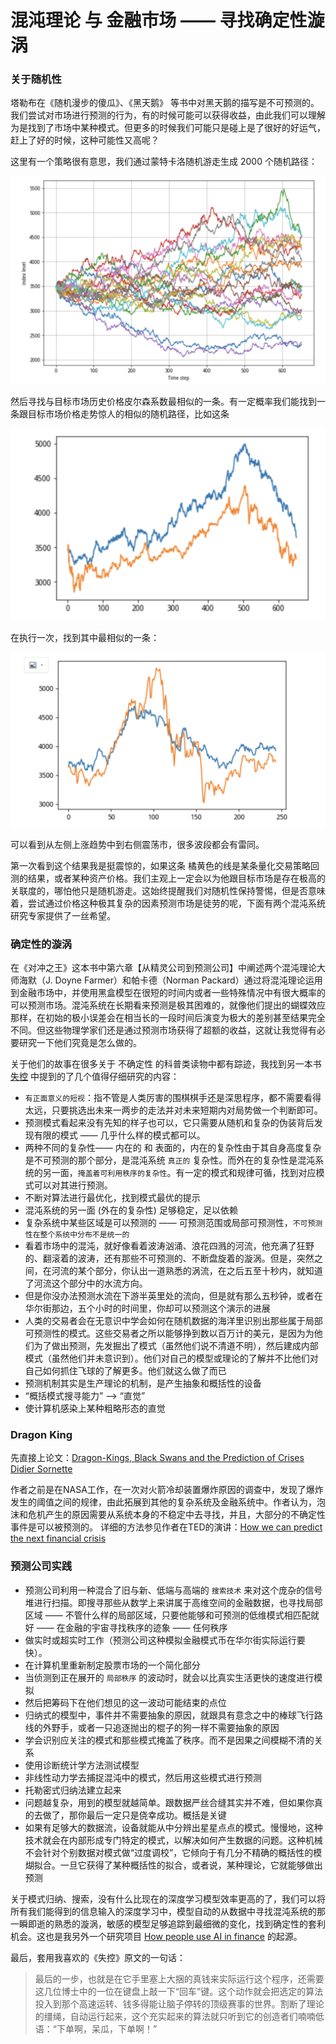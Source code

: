 # 混沌理论 与 金融市场 —— 寻找确定性漩涡

### 关于随机性

塔勒布在《随机漫步的傻瓜》、《黑天鹅》 等书中对黑天鹅的描写是不可预测的。我们尝试对市场进行预测的行为，有的时候可能可以获得收益，由此我们可以理解为是找到了市场中某种模式。但更多的时候我们可能只是碰上是了很好的好运气，赶上了好的时候，这种可能性又高呢？

这里有一个策略很有意思，我们通过蒙特卡洛随机游走生成 2000 个随机路径：

![](../images/01.png)

然后寻找与目标市场历史价格皮尔森系数最相似的一条。有一定概率我们能找到一条跟目标市场价格走势惊人的相似的随机路径，比如这条

![](../images/02.png)

在执行一次，找到其中最相似的一条：

![](../images/03.png)

可以看到从左侧上涨趋势中到右侧震荡市，很多波段都会有雷同。

第一次看到这个结果我是挺震惊的，如果这条 橘黄色的线是某条量化交易策略回测的结果，或者某种资产价格。我们主观上一定会以为他跟目标市场是存在极高的关联度的，哪怕他只是随机游走。这始终提醒我们对随机性保持警惕，但是否意味着，尝试通过价格这种极其复杂的因素预测市场是徒劳的呢，下面有两个混沌系统研究专家提供了一丝希望。

### 确定性的漩涡

在《对冲之王》这本书中第六章【从精灵公司到预测公司】中阐述两个混沌理论大师海默（J. Doyne Farmer）和帕卡德（Norman Packard）通过将混沌理论运用到金融市场中，并使用黑盒模型在很短的时间内或者一些特殊情况中有很大概率的可以预测市场。混沌系统在长期看来预测是极其困难的，就像他们提出的蝴蝶效应那样，在初始的极小误差会在相当长的一段时间后演变为极大的差别甚至结果完全不同。但这些物理学家们还是通过预测市场获得了超额的收益，这就让我觉得有必要研究一下他们究竟是怎么做的。

关于他们的故事在很多关于 不确定性 的科普类读物中都有踪迹，我找到另一本书 [失控](http://www.bidutuijian.com/books/shikong/155.html) 中提到的了几个值得仔细研究的内容：

- `有正面意义的短视`：指不管是人类厉害的围棋棋手还是深思程序，都不需要看得太远，只要挑选出未来一两步的走法并对未来短期内对局势做一个判断即可。
- 预测模式看起来没有先知的样子也可以，它只需要从随机和复杂的伪装背后发现有限的模式 —— 几乎什么样的模式都可以。
- 两种不同的复杂性—— 内在的 和 表面的，内在的复杂性由于其自身高度复杂是不可预测的那个部分，是混沌系统 `真正的` 复杂性。而外在的复杂性是混沌系统的另一面，`掩盖着可利用秩序的复杂性`。有一定的模式和规律可循，找到对应模式可以对其进行预测。
- 不断对算法进行最优化，找到模式最优的提示
- 混沌系统的另一面 (外在的复杂性) 足够稳定，足以依赖
- 复杂系统中某些区域是可以预测的 —— 可预测范围或局部可预测性，`不可预测性在整个系统中分布不是统一的`
- 看着市场中的混沌，就好像看着波涛汹涌、浪花四溅的河流，他充满了狂野的、翻滚着的波涛，还有那些不可预测的、不断盘旋着的漩涡。但是，突然之间，在河流的某个部分，你认出一道熟悉的涡流，在之后五至十秒内，就知道了河流这个部分中的水流方向。
- 但是你没办法预测水流在下游半英里处的流向，但是就有那么五秒钟，或者在华尔街那边，五个小时的时间里，你却可以预测这个演示的进展
- 人类的交易者会在无意识中学会如何在随机数据的海洋里识别出那些属于局部可预测性的模式。这些交易者之所以能够挣到数以百万计的美元，是因为为他们为了做出预测，先发掘出了模式（虽然他们说不清道不明），然后建成内部模式（虽然他们并未意识到）。他们对自己的模型或理论的了解并不比他们对自己如何抓住飞球的了解更多。他们就这么做了而已
- 预测机制其实是生产理论的机制，是产生抽象和概括性的设备
- “概括模式搜寻能力” ——> “直觉”
- 使计算机感染上某种粗略形态的直觉

### Dragon King

先直接上论文：[Dragon-Kings, Black Swans and the Prediction of Crises Didier Sornette](https://arxiv.org/pdf/0907.4290.pdf)

作者之前是在NASA工作，在一次对火箭冷却装置爆炸原因的调查中，发现了爆炸发生的阈值之间的规律，由此拓展到其他的复杂系统及金融系统中。作者认为，泡沫和危机产生的原因需要从系统本身的不稳定中去寻找，并且，大部分的不确定性事件是可以被预测的。
详细的方法参见作者在TED的演讲：[How we can predict the next financial crisis](https://www.ted.com/talks/didier_sornette_how_we_can_predict_the_next_financial_crisis/transcript)

### 预测公司实践

- 预测公司利用一种混合了旧与新、低端与高端的 `搜索技术` 来对这个庞杂的信号堆进行扫描。即搜寻那些从数学上来讲属于高维空间的金融数据，也寻找局部区域 —— 不管什么样的局部区域，只要他能够和可预测的低维模式相匹配就好 —— 在金融的宇宙寻找秩序的迹象 —— 任何秩序
- 做实时或超实时工作（预测公司这种模拟金融模式币在华尔街实际运行要快）。
- 在计算机里重新制定股票市场的一个简化部分
- 当侦测到正在展开的 `局部秩序` 的波动时，就会以比真实生活更快的速度进行模拟
- 然后把筹码下在他们想见的这一波动可能结束的点位
- 归纳式的模型中，事件并不需要抽象的原因，就跟具有意念之中的棒球飞行路线的外野手，或者一只追逐抛出的棍子的狗一样不需要抽象的原因
- 学会识别应关注的模式和那些模式掩盖了秩序。而不是因果之间模糊不清的关系
- 使用诊断统计学方法测试模型
- 非线性动力学去捕捉混沌中的模式，然后用这些模式进行预测
- 托勒密式归纳法建立起来
- 问题越复杂，用到的模型就越简单。跟数据严丝合缝其实并不难，但如果你真的去做了，那你最后一定只是侥幸成功。概括是关键
- 如果有足够大的数据流，设备就能从中分辨出星星点点的模式。慢慢地，这种技术就会在内部形成专门特定的模式，以解决如何产生数据的问题。这种机械不会针对个别数据对模式做“过度调校”，它倾向于有几分不精确的概括性的模煳拟合。一旦它获得了某种概括性的拟合，或者说，某种理论，它就能够做出预测

关于模式归纳、搜索，没有什么比现在的深度学习模型效率更高的了，我们可以将所有我们能得到的信息输入的深度学习中，模型自动的从数据中寻找混沌系统的那一瞬即逝的熟悉的漩涡，敏感的模型足够追踪到最细微的变化，找到确定性的套利机会。这也是我另外一个研究项目 [How people use AI in finance]() 的起源。

最后，套用我喜欢的《失控》原文的一句话：

> 最后的一步，也就是在它手里塞上大捆的真钱来实际运行这个程序，还需要这几位博士中的一位在键盘上敲一下“回车”键。这个动作就会把选定的算法投入到那个高速运转、钱多得能让脑子停转的顶级赛事的世界。割断了理论的缰绳，自动运行起来，这个充实起来的算法就只听到它的创造者们喃喃低语：“下单啊，呆瓜，下单啊！”
